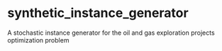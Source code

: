 # synthetic_instance_generator
A stochastic instance generator for the oil and gas exploration projects optimization problem
